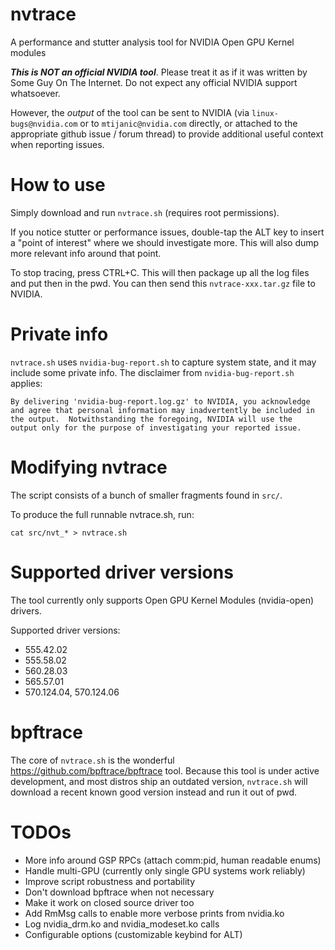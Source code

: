 # nvtrace

A performance and stutter analysis tool for NVIDIA Open GPU Kernel modules

***This is NOT an official NVIDIA tool***. Please treat it as if it was written by Some Guy On The Internet. Do not expect any official NVIDIA support whatsoever.

However, the _output_ of the tool can be sent to NVIDIA (via `linux-bugs@nvidia.com` or to `mtijanic@nvidia.com` directly, or attached to the appropriate github issue / forum thread) to provide additional useful context when reporting issues.

# How to use

Simply download and run `nvtrace.sh` (requires root permissions).

If you notice stutter or performance issues, double-tap the ALT key to insert a "point of interest" where we should investigate more. This will also dump more relevant info around that point.

To stop tracing, press CTRL+C. This will then package up all the log files and put then in the pwd. You can then send this `nvtrace-xxx.tar.gz` file to NVIDIA.

# Private info

`nvtrace.sh` uses `nvidia-bug-report.sh` to capture system state, and it may include some private info. The disclaimer from `nvidia-bug-report.sh` applies:

    By delivering 'nvidia-bug-report.log.gz' to NVIDIA, you acknowledge
    and agree that personal information may inadvertently be included in
    the output.  Notwithstanding the foregoing, NVIDIA will use the
    output only for the purpose of investigating your reported issue.

# Modifying nvtrace

The script consists of a bunch of smaller fragments found in `src/`. 

To produce the full runnable nvtrace.sh, run:

```
cat src/nvt_* > nvtrace.sh
```

# Supported driver versions

The tool currently only supports Open GPU Kernel Modules (nvidia-open) drivers.

Supported driver versions:

- 555.42.02
- 555.58.02
- 560.28.03
- 565.57.01
- 570.124.04, 570.124.06


# bpftrace

The core of `nvtrace.sh` is the wonderful https://github.com/bpftrace/bpftrace tool. Because this tool is under active development, and most distros ship an outdated version, `nvtrace.sh` will download a recent known good version instead and run it out of pwd.

# TODOs

- More info around GSP RPCs (attach comm:pid, human readable enums)
- Handle multi-GPU (currently only single GPU systems work reliably)
- Improve script robustness and portability
- Don't download bpftrace when not necessary
- Make it work on closed source driver too
- Add RmMsg calls to enable more verbose prints from nvidia.ko
- Log nvidia_drm.ko and nvidia_modeset.ko calls
- Configurable options (customizable keybind for ALT)
